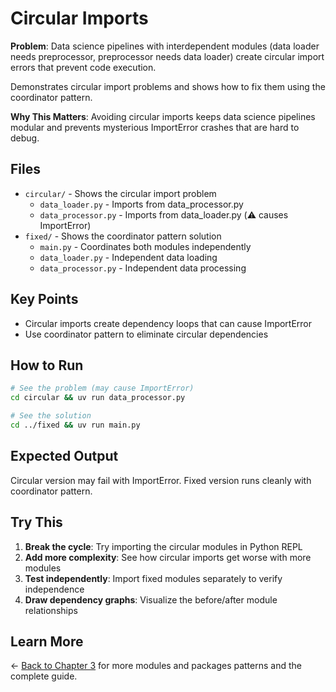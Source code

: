 # Circular Imports

**Problem**: Data science pipelines with interdependent modules (data loader needs preprocessor, preprocessor needs data loader) create circular import errors that prevent code execution.

Demonstrates circular import problems and shows how to fix them using the coordinator pattern.

**Why This Matters**: Avoiding circular imports keeps data science pipelines modular and prevents mysterious ImportError crashes that are hard to debug.

## Files

- `circular/` - Shows the circular import problem
  - `data_loader.py` - Imports from data_processor.py
  - `data_processor.py` - Imports from data_loader.py (⚠️ causes ImportError)
- `fixed/` - Shows the coordinator pattern solution
  - `main.py` - Coordinates both modules independently
  - `data_loader.py` - Independent data loading
  - `data_processor.py` - Independent data processing

## Key Points

- Circular imports create dependency loops that can cause ImportError
- Use coordinator pattern to eliminate circular dependencies

## How to Run

```bash
# See the problem (may cause ImportError)
cd circular && uv run data_processor.py

# See the solution
cd ../fixed && uv run main.py
```

## Expected Output

Circular version may fail with ImportError. Fixed version runs cleanly with coordinator pattern.

## Try This

1. **Break the cycle**: Try importing the circular modules in Python REPL
2. **Add more complexity**: See how circular imports get worse with more modules
3. **Test independently**: Import fixed modules separately to verify independence
4. **Draw dependency graphs**: Visualize the before/after module relationships

## Learn More

← [Back to Chapter 3](../README.md) for more modules and packages patterns and the complete guide.